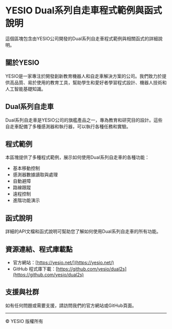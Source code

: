 # YESIO Dual系列自走車程式範例與函式說明

這個區塊包含由YESIO公司開發的Dual系列自走車程式範例與相關函式的詳細說明。

## 關於YESIO

YESIO是一家專注於開發創新教育機器人和自走車解決方案的公司。我們致力於提供高品質、易於使用的教育工具，幫助學生和愛好者學習程式設計、機器人技術和人工智能基礎知識。

## Dual系列自走車

Dual系列自走車是YESIO公司的旗艦產品之一，專為教育和研究目的設計。這些自走車配備了多種感測器和執行器，可以執行各種任務和實驗。

## 程式範例

本區塊提供了多種程式範例，展示如何使用Dual系列自走車的各種功能：

- 基本移動控制
- 感測器數據讀取與處理
- 自動避障
- 路線跟蹤
- 遠程控制
- 進階功能演示

## 函式說明

詳細的API文檔和函式說明可幫助您了解如何使用Dual系列自走車的所有功能。

## 資源連結、程式庫載點

- 官方網站：[https://yesio.net/](https://yesio.net/)
- GitHub 程式庫下載：[https://github.com/yesio/dual2s](https://github.com/yesio/dual2s)

## 支援與社群

如有任何問題或需要支援，請訪問我們的官方網站或GitHub頁面。

---

© YESIO 版權所有 